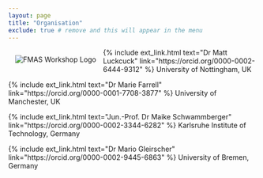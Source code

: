 ```yaml
---
layout: page
title: "Organisation"
exclude: true # remove and this will appear in the menu
---
```


<img alt="FMAS Workshop Logo" style="float: left; margin: 1em" src="{{site.logos}}/FMAS-Logo.png">

<div class="w3-cell-row">
  <div class="w3-container w3-cell  w3-half w3-mobile">
    <p>{% include ext_link.html text="Dr Matt Luckcuck" link="https://orcid.org/0000-0002-6444-9312" %} University of Nottingham, UK
    </p>
  </div>
  <div class="w3-container w3-cell  w3-half w3-mobile">
    <p>{% include ext_link.html text="Dr Marie Farrell" link="https://orcid.org/0000-0001-7708-3877" %} University of Manchester, UK</p>
  </div>  
</div>  
<div class="w3-cell-row">
  <div class="w3-container w3-cell  w3-half w3-mobile">
    <p>{% include ext_link.html text="Jun.-Prof. Dr Maike Schwammberger" link="https://orcid.org/0000-0002-3344-6282" %} Karlsruhe Institute of Technology, Germany</p>
  </div>
  <div class="w3-container w3-cell w3-half w3-mobile">
    <p>{% include ext_link.html text="Dr Mario Gleirscher" link="https://orcid.org/0000-0002-9445-6863" %} University of Bremen, Germany
    </p>
  </div>  
</div>

